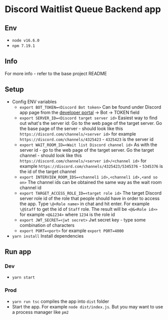 # Discord Waitlist Queue Backend app

## Env

- `node v16.6.0`
- `npm 7.19.1`

## Info

For more info - refer to the base project README

## Setup
- Config ENV variables
    - `export BOT_TOKEN=<Discord Bot token>` Can be found under Discord app page from the [developer portal](https://discord.com/developers/applications) -> Bot -> TOKEN field
    - `export SERVER_ID=<Discord target server id>` Easiest way to find out what's the server id: Go to the web page of the target server. Go the base page of the server - should look like this `https://discord.com/channels/<server id>` for example `https://discord.com/channels/4325423` - `4325423` is the server id
    - `export WAIT_ROOM_ID=<Wait list Discord channel id>` As with the server id - go to the web page of the target server. Go the target channel - should look like this `https://discord.com/channels/<server id>/<channel id>` for example `https://discord.com/channels/4325423/5345376` - `5345376` is the id of the target channel
    - `export INTERVIEW_ROOM_IDS=<channel1 id>,<channel1 id>,<and so on>` The channel ids can be obtained the same way as the wait room channel id
    - `export TARGET_ACCESS_ROLE_ID=<target role id>` The target Discord server role id of the role that people should have in order to access the app. Type `\@<Role name>` in chat and hit enter. For example `\@Staff` to get the id of `Staff` role. The result will be `<@&<Role id>>` for example `<@&1234>` where `1234` is the role id
    - `export JWT_SECRET=<jwt secret>` Jwt secret key - type some combination of characters
    - `export PORT=<port>` for example `export PORT=4000`
- `yarn install` Install dependencies

## Run app

### Dev
- `yarn start`

### Prod
- `yarn run tsc` compiles the app into `dist` folder
- Start the app. For example `node dist/index.js`. But you may want to use a process manager like `pm2`
